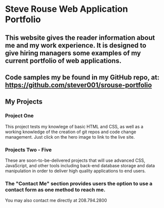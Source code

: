 # Steve Rouse Web Application Portfolio


## This website gives the reader information about me and my work experience.  It is designed to give hiring managers some examples of my current portfolio of web applications.

## Code samples my be found in my GitHub repo, at: https://github.com/stever001/srouse-portfolio

## My Projects

### Project One

This project tests my knowlege of basic HTML and CSS, as well as a working knowledge of the creation of git repos and code change management. Just click on the hero image to link to the live site.

### Projects Two - Five

These are soon-to-be-delivered projects that will use advanced CSS, JavaScript, and other tools including back-end database storage and data manipulation in order to deliver high quality applications to end users.

### The "Contact Me"  section provides users the option to use a contact form as one method to reach me.

You may also contact me directly at 208.794.2800


